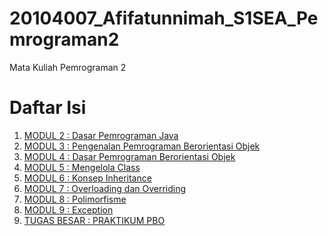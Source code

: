 # 20104007_Afifatunnimah_S1SEA_Pemrograman2
Mata Kuliah Pemrograman 2

# Daftar Isi
1. [MODUL 2 : Dasar Pemrograman Java](https://github.com/Afifafa/20104007_Afifatunnimah_S1SEA_Pemrograman2/tree/modul2)
2. [MODUL 3 : Pengenalan Pemrograman Berorientasi Objek](https://github.com/Afifafa/20104007_Afifatunnimah_S1SEA_Pemrograman2/tree/modul3)
3. [MODUL 4 : Dasar Pemrograman Berorientasi Objek](https://github.com/Afifafa/20104007_Afifatunnimah_S1SEA_Pemrograman2/tree/modul4)
4. [MODUL 5 : Mengelola Class](https://github.com/Afifafa/20104007_Afifatunnimah_S1SEA_Pemrograman2/tree/modul5)
5. [MODUL 6 : Konsep Inheritance](https://github.com/Afifafa/20104007_Afifatunnimah_S1SEA_Pemrograman2/tree/modul6)
6. [MODUL 7 : Overloading dan Overriding](https://github.com/Afifafa/20104007_Afifatunnimah_S1SEA_Pemrograman2/tree/modul7)
7. [MODUL 8 : Polimorfisme](https://github.com/Afifafa/20104007_Afifatunnimah_S1SEA_Pemrograman2/tree/modul8)
8. [MODUL 9 : Exception](https://github.com/Afifafa/20104007_Afifatunnimah_S1SEA_Pemrograman2/tree/modul9)
9. [TUGAS BESAR : PRAKTIKUM PBO]()
